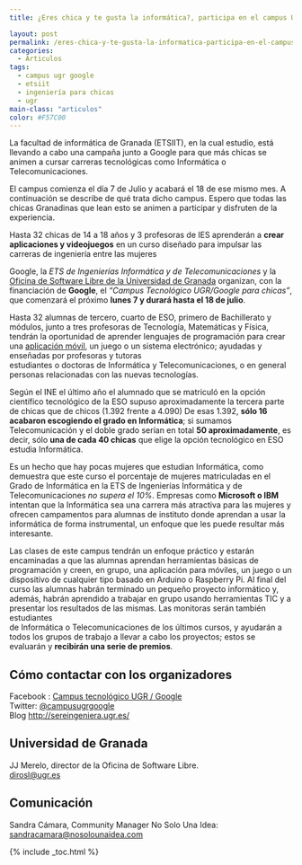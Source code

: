 ```yaml
---
title: ¿Eres chica y te gusta la informática?, participa en el campus UGR/Google para chicas

layout: post
permalink: /eres-chica-y-te-gusta-la-informatica-participa-en-el-campus-ugrgoogle-para-chicas/
categories:
  - Articulos
tags:
  - campus ugr google
  - etsiit
  - ingeniería para chicas
  - ugr
main-class: "articulos"
color: #F57C00
---
```

La facultad de informática de Granada (ETSIIT), en la cual estudio, está llevando a cabo una campaña junto a Google para que más chicas se animen a cursar carreras tecnológicas como Informática o Telecomunicaciones.

El campus comienza el día 7 de Julio y acabará el 18 de ese mismo mes. A continuación se describe de qué trata dicho campus. Espero que todas las chicas Granadinas que lean esto se animen a participar y disfruten de la experiencia.

<!--ad-->

Hasta 32 chicas de 14 a 18 años y 3 profesoras de IES aprenderán a **crear aplicaciones y videojuegos** en un curso diseñado para impulsar las carreras de ingeniería entre las mujeres

Google, la *ETS de Ingenierías Informática y de Telecomunicaciones* y la <a href="http://osl.ugr.es" title="OSL UGR" target="_blank">Oficina de Software Libre de la Universidad de Granada</a> organizan, con la financiación de **Google**, el *“Campus Tecnológico UGR/Google para chicas”*, que comenzará el próximo **lunes 7 y durará hasta el 18 de julio**.

Hasta 32 alumnas de tercero, cuarto de ESO, primero de Bachillerato y módulos, junto a tres profesoras de Tecnología, Matemáticas y Física, tendrán la oportunidad de aprender lenguajes de programación para crear una [aplicación móvil][1], un juego o un sistema electrónico; ayudadas y enseñadas por profesoras y tutoras  
estudiantes o doctoras de Informática y Telecomunicaciones, o en general personas relacionadas con las nuevas tecnologías.

Según el INE el último año el alumnado que se matriculó en la opción científico tecnológico de la ESO supuso aproximadamente la tercera parte de chicas que de chicos (1.392 frente a 4.090) De esas 1.392, **sólo 16 acabaron escogiendo el grado en Informática**; si sumamos Telecomunicación y el doble grado serían en total **50 aproximadamente**, es decir, sólo **una de cada 40 chicas** que elige la opción tecnológico en ESO estudia Informática.

Es un hecho que hay pocas mujeres que estudian Informática, como demuestra que este curso el porcentaje de mujeres matriculadas en el Grado de Informática en la ETS de Ingenierías Informática y de Telecomunicaciones *no supera el 10%*. Empresas como **Microsoft o IBM** intentan que la Informática sea una carrera más atractiva para las mujeres y ofrecen campamentos para alumnas de instituto donde aprendan a usar la informática de forma instrumental, un enfoque que les puede resultar más interesante.

Las clases de este campus tendrán un enfoque práctico y estarán encaminadas a que las alumnas aprendan herramientas básicas de programación y creen, en grupo, una aplicación para móviles, un juego o un  
dispositivo de cualquier tipo basado en Arduino o Raspberry Pi. Al final del curso las alumnas habrán terminado un pequeño proyecto informático y, además, habrán aprendido a trabajar en grupo usando herramientas TIC y a presentar los resultados de las mismas. Las monitoras serán también estudiantes  
de Informática o Telecomunicaciones de los últimos cursos, y ayudarán a todos los grupos de trabajo a llevar a cabo los proyectos; estos se evaluarán y **recibirán una serie de premios**.

## Cómo contactar con los organizadores

Facebook : <a href="https://www.facebook.com/campusugrgoogle" target="_blank">Campus tecnológico UGR / Google</a>  
Twitter: <a href="http://twitter.com/campusugrgoogle" target="_blank">@campusugrgoogle</a>  
Blog <a href="http://sereingeniera.ugr.es/" target="_blank">http://sereingeniera.ugr.es/</a>

## Universidad de Granada

JJ Merelo, director de la Oficina de Software Libre.  
<a href="mailto:dirosl@ugr.es" target="_blank">dirosl@ugr.es</a>

## Comunicación

Sandra Cámara, Community Manager No Solo Una Idea:  
<a href="mailto:sandracamara@nosolounaidea.com" target="_blank">sandracamara@nosolounaidea.com</a>



 [1]: https://elbauldelprogramador.com/curso-programacion-android/ "Android"

{% include _toc.html %}
